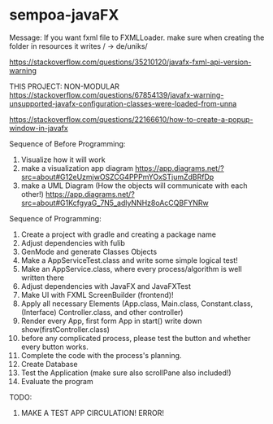 # sempoa-javaFX

Message:
If you want fxml file to FXMLLoader. make sure when creating the folder in resources it writes / -> de/uniks/

https://stackoverflow.com/questions/35210120/javafx-fxml-api-version-warning

THIS PROJECT: NON-MODULAR
https://stackoverflow.com/questions/67854139/javafx-warning-unsupported-javafx-configuration-classes-were-loaded-from-unna

https://stackoverflow.com/questions/22166610/how-to-create-a-popup-window-in-javafx

Sequence of Before Programming:
1. Visualize how it will work
2. make a visualization app diagram https://app.diagrams.net/?src=about#G12eUzmjwOSZCG4PPPmYOxSTjumZdBRfDp
3. make a UML Diagram (How the objects will communicate with each other!) https://app.diagrams.net/?src=about#G1KcfgyaG_7N5_adlyNNHz8oAcCQBFYNRw

Sequence of Programming:
1. Create a project with gradle and creating a package name
2. Adjust dependencies with fulib
3. GenMode and generate Classes Objects
4. Make a AppServiceTest.class and write some simple logical test!
5. Make an AppService.class, where every process/algorithm is well written there
6. Adjust dependencies with JavaFX and JavaFXTest
7. Make UI with FXML ScreenBuilder (frontend)!
8. Apply all necessary Elements (App.class, Main.class, Constant.class, (Interface) Controller.class, and other controller)
9. Render every App, first form App in start() write down show(firstController.class)
10. before any complicated process, please test the button and whether every button works.
11. Complete the code with the process's planning.
12. Create Database
13. Test the Application (make sure also scrollPane also included!)
14. Evaluate the program

TODO:
1. MAKE A TEST APP CIRCULATION! ERROR!